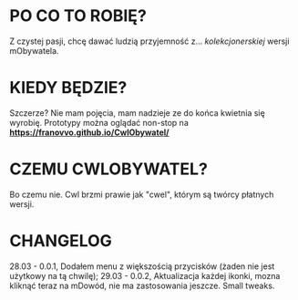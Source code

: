 # PO CO TO ROBIĘ?
Z czystej pasji, chcę dawać ludzią przyjemność z... *kolekcjonerskiej* wersji mObywatela.
# KIEDY BĘDZIE?
Szczerze? Nie mam pojęcia, mam nadzieje ze do końca kwietnia się wyrobię. Prototypy można oglądać non-stop na **https://franovvo.github.io/CwlObywatel/**
# CZEMU CWLOBYWATEL?
Bo czemu nie. Cwl brzmi prawie jak "cwel", którym są twórcy płatnych wersji.
# CHANGELOG
28.03 - 0.0.1, Dodałem menu z większością przycisków (żaden nie jest użytkowy na tą chwilę);
29.03 - 0.0.2, Aktualizacja każdej ikonki, mozna kliknąć teraz na mDowód, nie ma zastosowania jeszcze. Small tweaks. 
